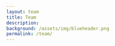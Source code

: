 ```yaml
---
layout: team
title: Team
description:
background: /assets/img/blueheader.png
permalink: /team/
---
```



